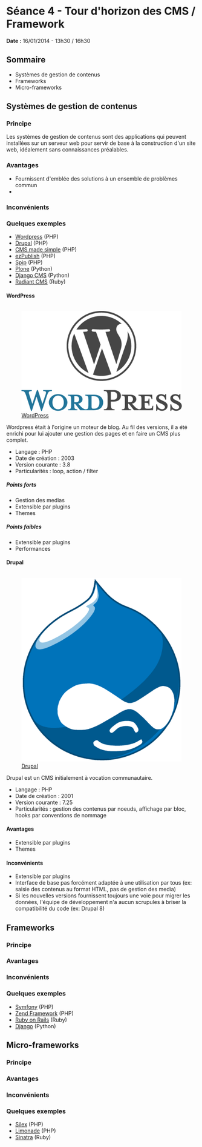 # Séance 4 - Tour d'horizon des CMS / Framework

**Date :** 16/01/2014 - 13h30 / 16h30

## Sommaire

* Systèmes de gestion de contenus
* Frameworks
* Micro-frameworks

## Systèmes de gestion de contenus

### Principe

Les systèmes de gestion de contenus sont des applications qui peuvent installées sur un serveur web pour servir de base à la construction d'un site web, idéalement sans connaissances préalables.

### Avantages

* Fournissent d'emblée des solutions à un ensemble de problèmes commun
* 

### Inconvénients

### Quelques exemples

* [Wordpress](http://wordpress.org/) (PHP)
* [Drupal](https://drupal.org/) (PHP)
* [CMS made simple](http://www.cmsmadesimple.fr/) (PHP)
* [ezPublish](http://ez.no/fr/) (PHP)
* [Spip](http://www.spip.net/) (PHP)
* [Plone](http://plone.org/) (Python)
* [Django CMS](https://www.django-cms.org/) (Python)
* [Radiant CMS](http://radiantcms.org/) (Ruby)

#### WordPress

<figure style="float: right">
  <img src="assets/wordpress.png" alt="WordPress" />
  <figcaption><a href="http://wordpress.org/">WordPress</a></figcaption>
</figure>

Wordpress était à l'origine un moteur de blog.
Au fil des versions, il a été enrichi pour lui ajouter une gestion des pages et en faire un CMS plus complet.

* Langage : PHP
* Date de création : 2003
* Version courante : 3.8
* Particularités : loop, action / filter

##### Points forts

* Gestion des medias
* Extensible par plugins
* Themes

##### Points faibles

* Extensible par plugins
* Performances


#### Drupal

<figure style="float: right">
  <img src="assets/drupal.png" alt="Drupal" />
  <figcaption><a href="https://drupal.org/">Drupal</a></figcaption>
</figure>

Drupal est un CMS initialement à vocation communautaire.

* Langage : PHP
* Date de création : 2001
* Version courante : 7.25
* Particularités : gestion des contenus par noeuds, affichage par bloc, hooks par conventions de nommage


#### Avantages

* Extensible par plugins
* Themes

#### Inconvénients

* Extensible par plugins
* Interface de base pas forcément adaptée à une utilisation par tous (ex: saisie des contenus au format HTML, pas de gestion des media)
* Si les nouvelles versions fournissent toujours une voie pour migrer les données, l'équipe de développement n'a aucun scrupules à briser la compatibilité du code (ex: Drupal 8)


## Frameworks

### Principe

### Avantages

### Inconvénients

### Quelques exemples

* [Symfony](http://symfony.com/) (PHP)
* [Zend Framework](http://framework.zend.com/) (PHP)
* [Ruby on Rails](http://rubyonrails.org/) (Ruby)
* [Django](https://www.djangoproject.com/) (Python)

## Micro-frameworks

### Principe

### Avantages

### Inconvénients

### Quelques exemples

* [Silex](http://silex.sensiolabs.org/) (PHP)
* [Limonade](http://limonade-php.github.io/) (PHP)
* [Sinatra](http://www.sinatrarb.com/) (Ruby)